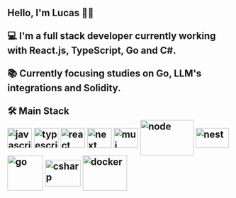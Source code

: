 <h2> 
  Hello, I'm Lucas 👋🏼
  <br/>
  <br/>
  💻 I'm a full stack developer currently working with React.js, TypeScript, Go and C#.
  <br/>
  <br/>
  📚 Currently focusing studies on Go, LLM's integrations and Solidity.
  <br/>
  <br/>
  🛠️ Main Stack
  <div style="display: inline_block">
    <img align="center" alt="javascript" height="45" width="55" src="https://cdn.jsdelivr.net/gh/devicons/devicon@latest/icons/javascript/javascript-original.svg">
    <img align="center" alt="typescript" height="45" width="55" src="https://cdn.jsdelivr.net/gh/devicons/devicon/icons/typescript/typescript-original.svg" />
    <img align="center" alt="react" height="45" width="55" src="https://cdn.jsdelivr.net/gh/devicons/devicon/icons/react/react-original.svg">
    <img align="center" alt="next" height="45" width="55" src="https://cdn.jsdelivr.net/gh/devicons/devicon@latest/icons/nextjs/nextjs-original.svg" />        
    <img align="center" alt="mui" height="45" width="55" src="https://cdn.jsdelivr.net/gh/devicons/devicon/icons/materialui/materialui-original.svg" />        
    <img align="center" alt="node" height="80" width="120" src="https://cdn.jsdelivr.net/gh/devicons/devicon/icons/nodejs/nodejs-original-wordmark.svg" />
    <img align="center" alt="nest" height="45" width="75" src="https://cdn.jsdelivr.net/gh/devicons/devicon@latest/icons/nestjs/nestjs-original.svg" />
    <img align="center" alt="go" height="80" width="80" src="https://cdn.jsdelivr.net/gh/devicons/devicon@latest/icons/go/go-original-wordmark.svg" />
    <img align="center" alt="csharp" height="60" width="80" src="https://cdn.jsdelivr.net/gh/devicons/devicon@latest/icons/csharp/csharp-original.svg" />
    <img align="center" alt="docker" height="80" width="100" src="https://cdn.jsdelivr.net/gh/devicons/devicon@latest/icons/docker/docker-original.svg" />
  </div>
</h2>
